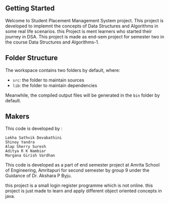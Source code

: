 ## Getting Started

Welcome to Student Placement Management System project. This project is developed to implemnt the concepts of Data Structures and Algorithms in some real life scenarios. this Project is ment learners who started their journey in DSA. This project is made as end-sem project for semester two in the course Data Structures and Algorithms-1.

## Folder Structure

The workspace contains two folders by default, where:

- `src`: the folder to maintain sources
- `lib`: the folder to maintain dependencies

Meanwhile, the compiled output files will be generated in the `bin` folder by default.

## Makers

This code is developed by :

    Lekha Sathvik Devabathini
    Shinoy Yandra
    Alap Sherry Suresh
    Aditya R K Nambiar
    Margana Girish Vardhan

This code is developed as a part of end semester project at Amrita School of Engineering, Amritapuri for second semester by group 9 under the Guidance of Dr. Akshara P Byju.

this project is a small login register programme which is not online. this project is just made to learn and apply different object oriented concepts in java. 
